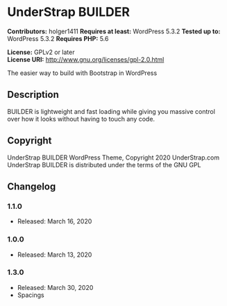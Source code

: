 # UnderStrap BUILDER

**Contributors:** holger1411
**Requires at least:** WordPress 5.3.2
**Tested up to:** WordPress 5.3.2 
**Requires PHP:** 5.6

**License:** GPLv2 or later  
**License URI:** http://www.gnu.org/licenses/gpl-2.0.html  

The easier way to build with Bootstrap in WordPress

## Description

BUILDER is lightweight and fast loading while giving you massive control over how it looks without having to touch any code.

## Copyright

UnderStrap BUILDER WordPress Theme, Copyright 2020 UnderStrap.com
UnderStrap BUILDER is distributed under the terms of the GNU GPL

## Changelog

### 1.1.0
* Released: March 16, 2020

### 1.0.0
* Released: March 13, 2020

### 1.3.0
* Released: March 30, 2020
* Spacings